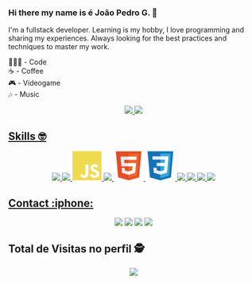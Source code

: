 ### Hi there my name is é João Pedro G. 👋

I'm a fullstack developer. Learning is my hobby, I love programming and sharing my experiences. Always looking for the best practices and techniques to master my work. 

👨🏽‍💻 - Code <br>
☕ - Coffee <br>
🎮 - Videogame <br>
🎶 - Music <br>

<div align="center">
  <a href="https://github.com/SenaJp">
  <img height="155em" src="https://github-readme-stats.vercel.app/api?username=senajp&show_icons=true&theme=gruvbox&include_all_commits=true&count_private=true"/>
  <img height="155em" src="https://github-readme-stats.vercel.app/api/top-langs/?username=senajp&layout=compact&langs_count=7&theme=gruvbox"/>
</div>
  
## Skills 🤓 

<p align="center">
  
  <img height="60" src="https://cdn.jsdelivr.net/gh/devicons/devicon/icons/php/php-original.svg"/>
  <img height="60" src="https://cdn.jsdelivr.net/gh/devicons/devicon/icons/laravel/laravel-plain-wordmark.svg"/>
  <img height="60" src="https://raw.githubusercontent.com/devicons/devicon/master/icons/javascript/javascript-plain.svg">
  <img height="60" src="https://cdn.jsdelivr.net/gh/devicons/devicon/icons/docker/docker-original-wordmark.svg" />
  <img height="60" src="https://raw.githubusercontent.com/devicons/devicon/master/icons/html5/html5-original.svg">
  <img height="60" src="https://raw.githubusercontent.com/devicons/devicon/master/icons/css3/css3-original.svg">
  <img height="60" src="https://cdn.jsdelivr.net/gh/devicons/devicon/icons/bootstrap/bootstrap-plain-wordmark.svg"/>
  <img height="60" src="https://cdn.jsdelivr.net/gh/devicons/devicon/icons/tailwindcss/tailwindcss-plain.svg" />
  <img height="60" src="https://cdn.jsdelivr.net/gh/devicons/devicon/icons/git/git-plain.svg"/>
  <img height="60" src="https://cdn.jsdelivr.net/gh/devicons/devicon/icons/mysql/mysql-plain.svg"/>
  
</p>
    
<h2> Contact :iphone: </h2>
  
<div align="center">
  
<a href="https://www.instagram.com/jpedro.dev/" target="_blank"><img src="https://img.shields.io/badge/-Instagram-%23E4405F?style=for-the-badge&logo=instagram&logoColor=white" target="_blank"></a>
<a href="https://discord.gg/Hh7R8AE6" target="_blank"><img src="https://img.shields.io/badge/Discord-7289DA?style=for-the-badge&logo=discord&logoColor=white" target="_blank"></a> 
<a href = "mailto:joaocitimo@gmail.com"><img src="https://img.shields.io/badge/-Gmail-%23333?style=for-the-badge&logo=gmail&logoColor=white" target="_blank"></a>
<a href="https://www.linkedin.com/in/jo%C3%A3o-pedro-sena-552132210/"><img src="https://img.shields.io/badge/-LinkedIn-%230077B5?style=for-the-badge&logo=linkedin&logoColor=white" target="_blank"></a> 
  
</div>
  
<!-- <p align="center"> 
  
  <div align="center">
  <a href="https://app.daily.dev/DailyDevTips"><img src="https://github.com/SenaJp/SenaJp/blob/main/devcard.svg" width="300" alt="João Pedro G."/></a>
  </div> -->
  
 ## Total de Visitas no perfil :detective: <br>
 <p align="center"> 
   <img alingn="center" src="https://profile-counter.glitch.me/SenaJp/count.svg" />
 </p>
